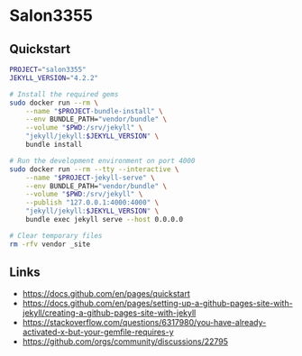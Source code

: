 # Salon3355

## Quickstart

```bash
PROJECT="salon3355"
JEKYLL_VERSION="4.2.2"

# Install the required gems
sudo docker run --rm \
    --name "$PROJECT-bundle-install" \
    --env BUNDLE_PATH="vendor/bundle" \
    --volume "$PWD:/srv/jekyll" \
    "jekyll/jekyll:$JEKYLL_VERSION" \
    bundle install

# Run the development environment on port 4000
sudo docker run --rm --tty --interactive \
    --name "$PROJECT-jekyll-serve" \
    --env BUNDLE_PATH="vendor/bundle" \
    --volume "$PWD:/srv/jekyll" \
    --publish "127.0.0.1:4000:4000" \
    "jekyll/jekyll:$JEKYLL_VERSION" \
    bundle exec jekyll serve --host 0.0.0.0

# Clear temporary files
rm -rfv vendor _site
```

## Links

* https://docs.github.com/en/pages/quickstart
* https://docs.github.com/en/pages/setting-up-a-github-pages-site-with-jekyll/creating-a-github-pages-site-with-jekyll
* https://stackoverflow.com/questions/6317980/you-have-already-activated-x-but-your-gemfile-requires-y
* https://github.com/orgs/community/discussions/22795
